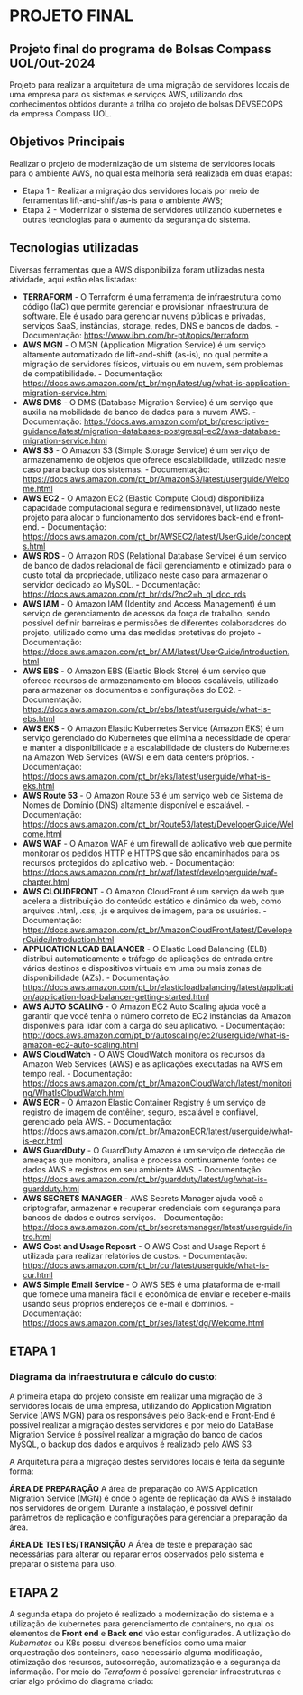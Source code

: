 # PROJETO FINAL 

## Projeto final do programa de Bolsas Compass UOL/Out-2024
Projeto para realizar a arquitetura de uma migração de servidores locais de uma empresa para os sistemas e serviços AWS, utilizando dos conhecimentos obtidos durante a trilha do projeto de bolsas DEVSECOPS da empresa Compass UOL.


## Objetivos Principais
Realizar o projeto de modernização de um sistema de servidores locais para o ambiente AWS, no qual esta melhoria será realizada em duas etapas:
* Etapa 1 - Realizar a migração dos servidores locais por meio de ferramentas lift-and-shift/as-is para o ambiente AWS;
* Etapa 2 - Modernizar o sistema de servidores utilizando kubernetes e outras tecnologias para o aumento da segurança do sistema.

## Tecnologias utilizadas
Diversas ferramentas que a AWS disponibiliza foram utilizadas nesta atividade, aqui estão elas listadas:

* __TERRAFORM__ - O Terraform é uma ferramenta de infraestrutura como código (IaC) que permite gerenciar e provisionar infraestrutura de software. Ele é usado para gerenciar nuvens públicas e privadas, serviços SaaS, instâncias, storage, redes, DNS e bancos de dados. - Documentação: https://www.ibm.com/br-pt/topics/terraform
* __AWS MGN__ - O MGN (Application Migration Service) é um serviço altamente automatizado de lift-and-shift (as-is), no qual permite a migração de servidores físicos, virtuais ou em nuvem, sem problemas de compatibilidade. - Documentação: https://docs.aws.amazon.com/pt_br/mgn/latest/ug/what-is-application-migration-service.html
* __AWS DMS__ - O DMS (Database Migration Service) é um serviço que auxilia na mobilidade de banco de dados para a nuvem AWS. - Documentação: https://docs.aws.amazon.com/pt_br/prescriptive-guidance/latest/migration-databases-postgresql-ec2/aws-database-migration-service.html
* __AWS S3__ - O Amazon S3 (Simple Storage Service) é um serviço de armazenamento de objetos que oferece escalabilidade, utilizado neste caso para backup dos sistemas. - Documentação: https://docs.aws.amazon.com/pt_br/AmazonS3/latest/userguide/Welcome.html
* __AWS EC2__ - O Amazon EC2 (Elastic Compute Cloud) disponibiliza capacidade computacional segura e redimensionável, utilizado neste projeto para alocar o funcionamento dos servidores back-end e front-end. - Documentação: https://docs.aws.amazon.com/pt_br/AWSEC2/latest/UserGuide/concepts.html
* __AWS RDS__ - O Amazon RDS (Relational Database Service) é um serviço de banco de dados relacional de fácil gerenciamento e otimizado para o custo total da propriedade, utilizado neste caso para armazenar o servidor dedicado ao MySQL. - Documentação: https://docs.aws.amazon.com/pt_br/rds/?nc2=h_ql_doc_rds
* __AWS IAM__ - O Amazon IAM (Identity and Access Management) é um serviço de gerenciamento de acessos da força de trabalho, sendo possível definir barreiras e permissões de diferentes colaboradores do projeto, utilizado como uma das medidas protetivas do projeto - Documentação: https://docs.aws.amazon.com/pt_br/IAM/latest/UserGuide/introduction.html
* __AWS EBS__ - O Amazon EBS (Elastic Block Store) é um serviço que oferece recursos de armazenamento em blocos escaláveis, utilizado para armazenar os documentos e configurações do EC2. - Documentação: https://docs.aws.amazon.com/pt_br/ebs/latest/userguide/what-is-ebs.html
* __AWS EKS__ - O Amazon Elastic Kubernetes Service (Amazon EKS) é um serviço gerenciado do Kubernetes que elimina a necessidade de operar e manter a disponibilidade e a escalabilidade de clusters do Kubernetes na Amazon Web Services (AWS) e em data centers próprios. - Documentação: https://docs.aws.amazon.com/pt_br/eks/latest/userguide/what-is-eks.html
* __AWS Route 53__ - O Amazon Route 53 é um serviço web de Sistema de Nomes de Domínio (DNS) altamente disponível e escalável. - Documentação: https://docs.aws.amazon.com/pt_br/Route53/latest/DeveloperGuide/Welcome.html
* __AWS WAF__ - O Amazon WAF é um firewall de aplicativo web que permite monitorar os pedidos HTTP e HTTPS que são encaminhados para os recursos protegidos do aplicativo web. - Documentação: https://docs.aws.amazon.com/pt_br/waf/latest/developerguide/waf-chapter.html
* __AWS CLOUDFRONT__ - O Amazon CloudFront é um serviço da web que acelera a distribuição do conteúdo estático e dinâmico da web, como arquivos .html, .css, .js e arquivos de imagem, para os usuários. - Documentação: https://docs.aws.amazon.com/pt_br/AmazonCloudFront/latest/DeveloperGuide/Introduction.html
* __APPLICATION LOAD BALANCER__ - O Elastic Load Balancing (ELB) distribui automaticamente o tráfego de aplicações de entrada entre vários destinos e dispositivos virtuais em uma ou mais zonas de disponibilidade (AZs). - Documentação: https://docs.aws.amazon.com/pt_br/elasticloadbalancing/latest/application/application-load-balancer-getting-started.html
* __AWS AUTO SCALING__ - O Amazon EC2 Auto Scaling ajuda você a garantir que você tenha o número correto de EC2 instâncias da Amazon disponíveis para lidar com a carga do seu aplicativo. - Documentação: http://docs.aws.amazon.com/pt_br/autoscaling/ec2/userguide/what-is-amazon-ec2-auto-scaling.html
* __AWS CloudWatch__ - O AWS CloudWatch monitora os recursos da Amazon Web Services (AWS) e as aplicações executadas na AWS em tempo real. - Documentação: https://docs.aws.amazon.com/pt_br/AmazonCloudWatch/latest/monitoring/WhatIsCloudWatch.html
* __AWS ECR__ - O Amazon Elastic Container Registry é um serviço de registro de imagem de contêiner, seguro, escalável e confiável, gerenciado pela AWS. - Documentação: https://docs.aws.amazon.com/pt_br/AmazonECR/latest/userguide/what-is-ecr.html
* __AWS GuardDuty__ - O GuardDuty Amazon é um serviço de detecção de ameaças que monitora, analisa e processa continuamente fontes de dados AWS e registros em seu ambiente AWS. - Documentação: https://docs.aws.amazon.com/pt_br/guardduty/latest/ug/what-is-guardduty.html
* __AWS SECRETS MANAGER__ -  AWS Secrets Manager ajuda você a criptografar, armazenar e recuperar credenciais com segurança para bancos de dados e outros serviços. - Documentação: https://docs.aws.amazon.com/pt_br/secretsmanager/latest/userguide/intro.html
* __AWS Cost and Usage Reposrt__ - O AWS Cost and Usage Report é utilizada para realizar relatórios de custos. - Documentação: https://docs.aws.amazon.com/pt_br/cur/latest/userguide/what-is-cur.html 
* __AWS Simple Email Service__ - O AWS SES é uma plataforma de e-mail que fornece uma maneira fácil e econômica de enviar e receber e-mails usando seus próprios endereços de e-mail e domínios. - Documentação: https://docs.aws.amazon.com/pt_br/ses/latest/dg/Welcome.html

## ETAPA 1

### Diagrama da infraestrutura e cálculo do custo:
A primeira etapa do projeto consiste em realizar uma migração de 3 servidores locais de uma empresa, utilizando do Application Migration Service (AWS MGN) para os responsáveis pelo Back-end e Front-End é possível realizar a migração destes servidores e por meio do DataBase Migration Service é possível realizar a migração do banco de dados MySQL, o backup dos dados e arquivos é realizado pelo AWS S3

A Arquitetura para a migração destes servidores locais é feita da seguinte forma:
<src img="imgs/arquitetura_migracao.png" alt="Diagrama de transição" />

__ÁREA DE PREPARAÇÃO__ 
A área de preparação do AWS Application Migration Service (MGN) é onde o agente de replicação da AWS é instalado nos servidores de origem. Durante a instalação, é possível definir parâmetros de replicação e configurações para gerenciar a preparação da área. 

__ÁREA DE TESTES/TRANSIÇÃO__
A Área de teste e preparação são necessárias para alterar ou reparar erros observados pelo sistema e preparar o sistema para uso.


## ETAPA 2 

A segunda etapa do projeto é realizado a modernização do sistema e a utilização de kubernetes para gerenciamento de containers, no qual os elementos de __Front end__ e __Back end__ vão estar configurados. A utilização do _Kubernetes_ ou K8s possui diversos benefícios como uma maior orquestração dos conteiners, caso necessário alguma modificação, otimização dos recursos, autocorreção, automatização e a segurança da informação. Por meio do _Terraform_ é possível gerenciar infraestruturas e criar algo próximo do diagrama criado:

<src img="imgs/diagrama_k8s.png" alt="Diagrama de transição"/>



